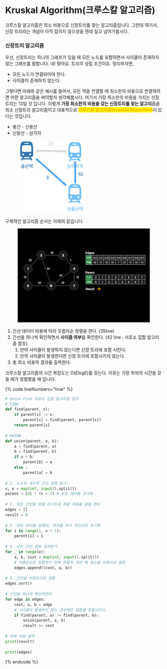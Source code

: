 # Kruskal Algorithm(크루스칼 알고리즘)

크루스칼 알고리즘은 최소 비용으로 신장트리를 찾는 알고리즘입니다. 그런데 여기서, 신장 트리라는 개념이 아직 잡히지 않으셨을 텐데 짚고 넘어가봅시다.

### 신장트리 알고리즘

우선, 신장트리는 하나의 그래프가 있을 때 모든 노드를 포함하면서 사이클이 존재하지 않는 그래프를 말합니다. 네! 맞아요. 트리의 성립 조건이죠. 정리하자면,

* 모든 노드가 연결되어야 한다.
* 사이클이 존재하지 않는다.

그렇다면 아래와 같은 예시를 들어서, 모든 역을 연결할 때 최소한의 비용으로 연결하려면 어떤 알고리즘을 써야할지 생각해봅시다. 여기서 가장 최소한의 비용을 가지는 신장트리는 13일 것 입니다. 이렇게 **가장 최소한의 비용을 갖는 신장트리를 찾는 알고리**즘을 최소 신장트리 알고리즘이고 대표적으로 <mark style="color:orange;">**크루스칼 알고리즘(kruskal Algorithm)**</mark>이 있다는 것입니다.

* 용산 - 신용산
* 신용산 - 삼각지

<figure><img src="../../.gitbook/assets/image (15) (1).png" alt="" width="214"><figcaption></figcaption></figure>

구체적인 알고리즘 순서는 아래와 같습니다.

<figure><img src="../../.gitbook/assets/kruskal.gif" alt=""><figcaption></figcaption></figure>

1. 간선 데이터 비용에 따라 오름차순 정렬을 한다. (35line)
2. 간선을 하나씩 확인하면서 **사이클 여부**를 확인한다. (42 line : 서로소 집합 알고리즘 참조)
   1. 만약 사이클이 발생하지 않는다면 신장 트리에 포함 시킨다.
   2. 만약 사이클이 발생한다면 신장 트리에 포함시키지 않는다.&#x20;
3. 총 최소 비용의 결과를 출력한다.

크루스칼 알고리즘의 시간 복잡도는 $O(ElogE)$를 갖는다. 이유는 가장 최악의 시간을 갖을 때가 정렬했을 때 입니다.

{% code lineNumbers="true" %}
```python
# Union-Find 서로소 집합 알고리즘 참조
# FIND
def find(parent, x):
    if parent[x] != x:
        parent[x] = find(parent, parent[x])
    return parent[x]

# UNION
def union(parent, a, b):
    a = find(parent, a)
    b = find(parent, b)
    if a < b:
        parent[b] = a
    else :
        parent[a] = b

# 1. 노드의 개수와 간선 입력 받기
v, e = map(int, input().split())
parent = [0] * (v + 1) # 부모 테이블 초기화

# 2. 모든 간선을 담을 리스트와 최종 비용을 담을 변수
edges = []
result = 0

# 3. 부모 테이블 상에서, 부모를 자기 자신으로 초기화
for i in range(1, v + 1):
    parent[i] = i

# 4. 모든 간선 정보 입력받기
for _ in range(e):
    a, b, cost = map(int, input().split())
    # 비용순으로 정렬하기 위해 튜플의 첫번 째 원소를 비용으로 설정
    edges.append((cost, a, b))

# 5. 간선을 비용순으로 정렬
edges.sort()

# 간선을 하나씩 확인하면서
for edge in edges:
    cost, a, b = edge
    # 사이클이 발생하지 않는 경우에만 집합에 포함시킨다.
    if find(parent, a) != find(parent, b):
        union(parent, a, b)
        result += cost

# 전체 비용 출력
print(result)

print(edges)
```
{% endcode %}
